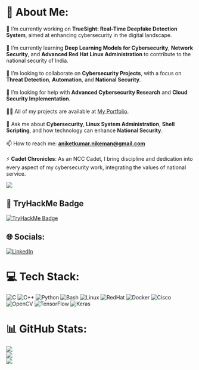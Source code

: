 # 💫 About Me:
🔭 I’m currently working on **TrueSight: Real-Time Deepfake Detection System**, aimed at enhancing cybersecurity in the digital landscape.<br><br>🌱 I’m currently learning **Deep Learning Models for Cybersecurity**, **Network Security**, and **Advanced Red Hat Linux Administration** to contribute to the national security of India.<br><br>👯 I’m looking to collaborate on **Cybersecurity Projects**, with a focus on **Threat Detection**, **Automation**, and **National Security**.<br><br>🤝 I’m looking for help with **Advanced Cybersecurity Research** and **Cloud Security Implementation**.<br><br>👨‍💻 All of my projects are available at [My Portfolio](https://aniketbharat.wordpress.com/).<br><br>💬 Ask me about **Cybersecurity**, **Linux System Administration**, **Shell Scripting**, and how technology can enhance **National Security**.<br><br>📫 How to reach me: **aniketkumar.nikeman@gmail.com**<br><br>⚡ **Cadet Chronicles**: As an NCC Cadet, I bring discipline and dedication into every aspect of my cybersecurity work, integrating the values of national service.

[![](https://visitcount.itsvg.in/api?id=ianiketkumar7&label=Profile%20Views&color=9&icon=6&pretty=true)](https://visitcount.itsvg.in)

## 👾 TryHackMe Badge 
<a href="https://tryhackme.com/r/aniketkumar.nike">
  <img src="https://tryhackme-badges.s3.amazonaws.com/aniketkumar.nike.png" alt="TryHackMe Badge" />
</a>

## 🌐 Socials:
[![LinkedIn](https://img.shields.io/badge/LinkedIn-%230077B5.svg?logo=linkedin&logoColor=white)](https://linkedin.com/in/aniket-kumar-bharat) 


# 💻 Tech Stack:
![C](https://img.shields.io/badge/c-%2300599C.svg?style=for-the-badge&logo=c&logoColor=white) ![C++](https://img.shields.io/badge/c++-%2300599C.svg?style=for-the-badge&logo=c%2B%2B&logoColor=white) ![Python](https://img.shields.io/badge/python-3670A0?style=for-the-badge&logo=python&logoColor=ffdd54) ![Bash](https://img.shields.io/badge/bash-%23121011.svg?style=for-the-badge&logo=gnu-bash&logoColor=white) ![Linux](https://img.shields.io/badge/linux-%23FCC624.svg?style=for-the-badge&logo=linux&logoColor=black) ![RedHat](https://img.shields.io/badge/redhat-%23EE0000.svg?style=for-the-badge&logo=redhat&logoColor=white) ![Docker](https://img.shields.io/badge/docker-%230db7ed.svg?style=for-the-badge&logo=docker&logoColor=white) ![Cisco](https://img.shields.io/badge/cisco-%23049fd9.svg?style=for-the-badge&logo=cisco&logoColor=black) ![OpenCV](https://img.shields.io/badge/opencv-%23white.svg?style=for-the-badge&logo=opencv&logoColor=white) ![TensorFlow](https://img.shields.io/badge/TensorFlow-%23FF6F00.svg?style=for-the-badge&logo=TensorFlow&logoColor=white) ![Keras](https://img.shields.io/badge/Keras-%23D00000.svg?style=for-the-badge&logo=Keras&logoColor=white)

# 📊 GitHub Stats:
![](https://github-readme-stats.vercel.app/api?username=ianiketkumar7&theme=blue-green&hide_border=false&include_all_commits=true&count_private=false)<br/>
![](https://github-readme-streak-stats.herokuapp.com/?user=ianiketkumar7&theme=blue-green&hide_border=false)<br/>
![](https://github-readme-stats.vercel.app/api/top-langs/?username=ianiketkumar7&theme=blue-green&hide_border=false&include_all_commits=true&count_private=false&layout=compact)
